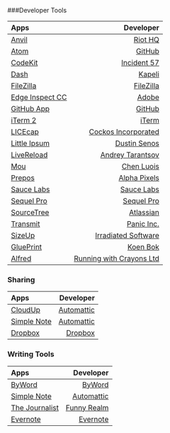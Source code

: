 ###Developer Tools

| Apps                                                  | Developer                                      |
| :-------------                                        | -------------:                                 |
| [Anvil](http://anvilformac.com)                       | [Riot HQ](http://riothq.com)                   |
| [Atom](http://atom.io)                                | [GitHub](http://github.com)                    |
| [CodeKit](https://incident57.com/codekit)             | [Incident 57](https://incident57.com/codekit)  |
| [Dash](http://kapeli.com/dash)                        | [Kapeli](http://kapeli.com)                    |
| [FileZilla](https://filezilla-project.org)            | [FileZilla](https://filezilla-project.org)     |
| [Edge Inspect CC](http://html.adobe.com/edge/inspect) | [Adobe](https://adobe.com)                     |
| [GitHub App](https://mac.github.com)                  | [GitHub](http://http://github.com)             |
| [iTerm 2](http://www.iterm2.com)                      | [iTerm](http://www.iterm2.com)                 |
| [LICEcap](http://www.cockos.com/licecap)              | [Cockos Incorporated](http://www.cockos.com)   |
| [Little Ipsum](http://littleipsum.com)                | [Dustin Senos](http://dustinsenos.com)         |
| [LiveReload](http://livereload.com)                   | [Andrey Tarantsov](http://tarantsov.com)       |
| [Mou](http://mouapp.com)                              | [Chen Luois](http://chenluois.com)             |
| [Prepos](http://alphapixels.com/prepros)              | [Alpha Pixels](http://alphapixels.com/prepros) |
| [Sauce Labs](https://saucelabs.com/mac)               | [Sauce Labs](https://saucelabs.com)            |
| [Sequel Pro](http://www.sequelpro.com)                | [Sequel Pro](http://www.sequelpro.com)         |
| [SourceTree](http://www.sourcetreeapp.com)            | [Atlassian](http://atlassian.com)              |
| [Transmit](https://panic.com/transmit)                | [Panic Inc.](https://panic.com)                |
| [SizeUp](https://www.irradiatedsoftware.com/sizeup/)  | [Irradiated Software](https://www.irradiatedsoftware.com/)     |
| [GluePrint](http://glueprintapp.com/)                 | [Koen Bok](http://www.http://koenbok.com/)                     |
| [Alfred](http://www.alfredapp.com/)                   | [Running with Crayons Ltd](http://www.runningwithcrayons.com/) |

### Sharing
| Apps                                                  | Developer                                      |
| :-------------                                        | -------------:                                 |
| [CloudUp](http://cloudup.com)                         | [Automattic](http://automattic.com)            |
| [Simple Note](http://simplenote.com)                  | [Automattic](http://automattic.com)            |
| [Dropbox](http://dropbox.com)                         | [Dropbox](http://dropbox.com)                  |



### Writing Tools
| Apps                                                  | Developer                                      |
| :-------------                                        | -------------:                                 |
| [ByWord](http://bywordapp.com)                        | [ByWord](http://bywordapp.com)                 |
| [Simple Note](http://simplenote.com)                  | [Automattic](http://automattic.com)            |
| [The Journalist](http://funnyrealm.com/)              | [Funny Realm](http://funnyrealm.com)           |
| [Evernote](http://evernote.com/)                      | [Evernote](http://evernote.com/)               |

